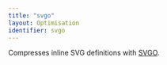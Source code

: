 ```yaml
---
title: "svgo"
layout: Optimisation
identifier: svgo
---
```


<!-- This file was automatically generated. -->


Compresses inline SVG definitions with [SVGO](https://github.com/svg/svgo).
